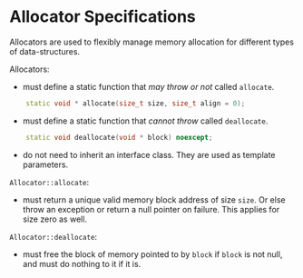 # Allocator Specifications

Allocators are used to flexibly manage memory allocation for different types of data-structures.
  
Allocators:

- must define a static function that *may throw or not* called `allocate`.

```c++
    static void * allocate(size_t size, size_t align = 0);
```

- must define a static function that *cannot throw* called `deallocate`.

```c++
    static void deallocate(void * block) noexcept;
```

- do not need to inherit an interface class. They are used as template parameters.

`Allocator::allocate`:

- must return a unique valid memory block address of size `size`. Or else throw an exception or return a null pointer on failure. This applies for size zero as well.

`Allocator::deallocate`:

- must free the block of memory pointed to by `block` if `block` is not null, and must do nothing to it if it is.
